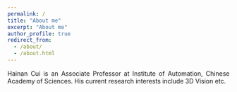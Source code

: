 ```yaml
---
permalink: /
title: "About me"
excerpt: "About me"
author_profile: true
redirect_from: 
  - /about/
  - /about.html
---
```


<p align = "justify">
Hainan Cui is an Associate Professor at Institute of Automation, Chinese Academy of Sciences. His current research interests include 3D Vision etc.
</p>